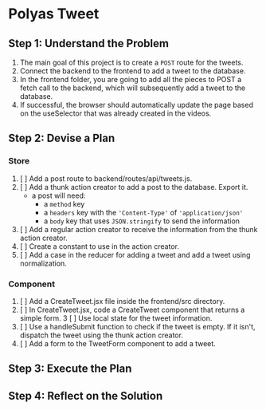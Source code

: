  # Polyas Tweet

## Step 1: Understand the Problem
1. The main goal of this project is to create a `POST` route for the tweets.
2. Connect the backend to the frontend to add a tweet to the database.
4. In the frontend folder, you are going to add all the pieces to POST a fetch call to the backend, which will subsequently add a tweet to the database. 
5. If successful, the browser should automatically update the page based on the useSelector that was already created in the videos.

## Step 2: Devise a Plan
### Store
1. [ ] Add a post route to backend/routes/api/tweets.js.
2. [ ] Add a thunk action creator to add a post to the database. Export it.
   * a post will need:
     * a `method` key
     * a `headers` key with the `'Content-Type'` of `'application/json'`
     * a `body` key that uses `JSON.stringify` to send the information
3. [ ] Add a regular action creator to receive the information from the thunk action creator.
4. [ ] Create a constant to use in the action creator.
5. [ ] Add a case in the reducer for adding a tweet and add a tweet using normalization.

### Component
1. [ ] Add a CreateTweet.jsx file inside the frontend/src directory.
2. [ ] In CreateTweet.jsx, code a CreateTweet component that returns a simple form.
3  [ ] Use local state for the tweet information.
4. [ ] Use a handleSubmit function to check if the tweet is empty. If it isn't, dispatch the tweet using the thunk action creator.
1. [ ] Add a form to the TweetForm component to add a tweet.

## Step 3: Execute the Plan

## Step 4: Reflect on the Solution
